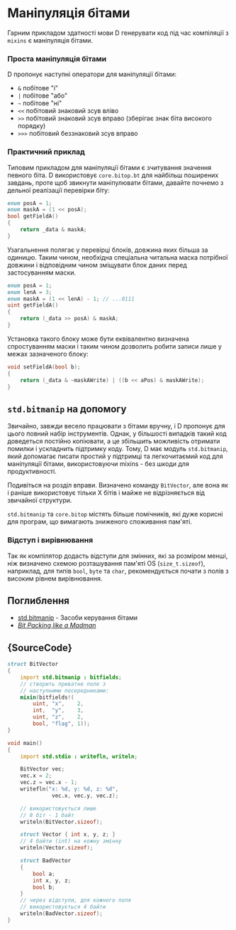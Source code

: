 # Маніпуляція бітами

Гарним прикладом здатності мови D генерувати код під час компіляції з
`mixins` є маніпуляція бітами.

### Проста маніпуляція бітами

D пропонує наступні оператори для маніпуляції бітами:

- `&` побітове "і"
- `|` побітове "або"
- `~` побітове "ні"
- `<<`  побітовий знаковий зсув вліво
- `>>`  побітовий знаковий зсув вправо (зберігає знак біта високого порядку)
- `>>>` побітовий беззнаковий зсув вправо

### Практичний приклад

Типовим прикладом для маніпуляції бітами є зчитування значення певного біта.
D використовує `core.bitop.bt` для найбільш поширених завдань, проте
щоб звикнути маніпулювати бітами, давайте почнемо з дельної реалізації
перевірки біту:

```d
enum posA = 1;
enum maskA = (1 << posA);
bool getFieldA()
{
    return _data & maskA;
}
```

Узагальнення полягає у перевірці блоків, довжина яких більша за одиницю.
Таким чином, необхідна спеціальна читальна маска потрібної довжини
і відповідним чином зміщувати блок даних перед застосуванням маски.

```d
enum posA = 1;
enum lenA = 3;
enum maskA = (1 << lenA) - 1; // ...0111
uint getFieldA()
{
    return (_data >> posA) & maskA;
}
```

Установка такого блоку може бути еквівалентно визначена спростуванням
маски і таким чином дозволить робити записи лише у межах зазначеного
блоку:

```d
void setFieldA(bool b);
{
    return (_data & ~maskAWrite) | ((b << aPos) & maskAWrite);
}
```

## `std.bitmanip` на допомогу

Звичайно, завжди весело працювати з бітами вручну, і D пропонує для
цього повний набір інструментів. Однак, у більшості випадків такий код
доведеться постійно копіювати, а це збільшить можливість отримати
помилки і ускладнить підтримку коду. Тому, D має модуль `std.bitmanip`,
який допомагає писати простий у підтримці та легкочитаємий код для
маніпуляції бітами, використовуючи mixins - без шкоди для продуктивності.

Подивіться на розділ вправи. Визначено команду `BitVector`, але вона
як і раніше використовує тільки X бітів і майже не відрізняється від
звичайної структури.

`std.bitmanip` та `core.bitop` містять більше помічників, які дуже корисні
для програм, що вимагають зниженого споживання пам'яті.

### Відступ і вирівнювання

Так як компілятор додасть відступи для змінних, які за розміром менші,
ніж визначено схемою розташування пам'яті OS (`size_t.sizeof`), наприклад,
для типів `bool`, `byte` та `char`, рекомендується почати з полів з
високим рівнем вирівнювання.

## Поглиблення

- [std.bitmanip](http://dlang.org/phobos/std_bitmanip.html) - Засоби керування бітами
- [_Bit Packing like a Madman_](http://dconf.org/2016/talks/sechet.html)

## {SourceCode}

```d
struct BitVector
{
    import std.bitmanip : bitfields;
    // створить приватне поле з
    // наступними посередниками:
    mixin(bitfields!(
        uint, "x",    2,
        int,  "y",    3,
        uint, "z",    2,
        bool, "flag", 1));
}

void main()
{
    import std.stdio : writefln, writeln;

    BitVector vec;
    vec.x = 2;
    vec.z = vec.x - 1;
    writefln("x: %d, y: %d, z: %d",
              vec.x, vec.y, vec.z);

    // використовується лише
    // 8 біт - 1 байт
    writeln(BitVector.sizeof);

    struct Vector { int x, y, z; }
    // 4 байти (int) на кожну змінну
    writeln(Vector.sizeof);

    struct BadVector
    {
        bool a;
        int x, y, z;
        bool b;
    }
    // через відступи, для кожного поля
	// використовується 4 байти
    writeln(BadVector.sizeof);
}
```
